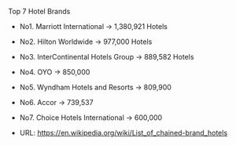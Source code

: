 Top 7 Hotel Brands

* No1. Marriott International -> 1,380,921 Hotels
* No2. Hilton Worldwide -> 977,000 Hotels
* No3. InterContinental Hotels Group -> 889,582 Hotels
* No4. OYO -> 850,000
* No5. Wyndham Hotels and Resorts -> 809,900
* No6. Accor -> 739,537
* No7. Choice Hotels International -> 600,000

* URL: https://en.wikipedia.org/wiki/List_of_chained-brand_hotels
